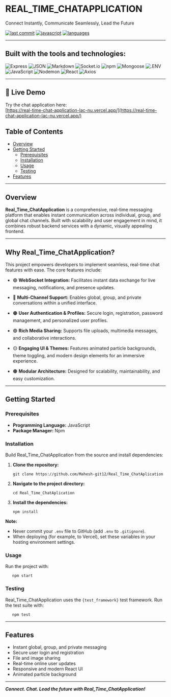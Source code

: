 # REAL_TIME_CHATAPPLICATION

Connect Instantly, Communicate Seamlessly, Lead the Future

[![last commit](https://img.shields.io/badge/last%20commit-yesterday-blue)](https://github.com/your-repo)
[![javascript](https://img.shields.io/badge/javascript-98.7%25-yellow)](https://github.com/your-repo)
[![languages](https://img.shields.io/badge/languages-3-blueviolet)](https://github.com/your-repo)

---

## Built with the tools and technologies:

![Express](https://img.shields.io/badge/-Express-black?logo=express)
![JSON](https://img.shields.io/badge/-JSON-black?logo=json)
![Markdown](https://img.shields.io/badge/-Markdown-black?logo=markdown)
![Socket.io](https://img.shields.io/badge/-Socket.io-black?logo=socketdotio)
![npm](https://img.shields.io/badge/-npm-red?logo=npm)
![Mongoose](https://img.shields.io/badge/-Mongoose-red?logo=mongoose)
![.ENV](https://img.shields.io/badge/-.ENV-yellow)
![JavaScript](https://img.shields.io/badge/-JavaScript-black?logo=javascript)
![Nodemon](https://img.shields.io/badge/-Nodemon-brightgreen?logo=nodemon)
![React](https://img.shields.io/badge/-React-cyan?logo=react)
![Axios](https://img.shields.io/badge/-Axios-purple?logo=axios)

---

## 🚀 Live Demo

Try the chat application here:  
[https://real-time-chat-application-lac-nu.vercel.app/](https://real-time-chat-application-lac-nu.vercel.app/)

## Table of Contents

- [Overview](#overview)
- [Getting Started](#getting-started)
  - [Prerequisites](#prerequisites)
  - [Installation](#installation)
  - [Usage](#usage)
  - [Testing](#testing)
- [Features](#features)

---

## Overview

**Real_Time_ChatApplication** is a comprehensive, real-time messaging platform that enables instant communication across individual, group, and global chat channels. Built with scalability and user engagement in mind, it combines robust backend services with a dynamic, visually appealing frontend.

---

## Why Real_Time_ChatApplication?

This project empowers developers to implement seamless, real-time chat features with ease. The core features include:

- 🟢 **WebSocket Integration:** Facilitates instant data exchange for live messaging, notifications, and presence updates.

- 🔵 **Multi-Channel Support:** Enables global, group, and private conversations within a unified interface.

- 🟠 **User Authentication & Profiles:** Secure login, registration, password management, and personalized user profiles.

- 🟣 **Rich Media Sharing:** Supports file uploads, multimedia messages, and collaborative interactions.

- 🟡 **Engaging UI & Themes:** Features animated particle backgrounds, theme toggling, and modern design elements for an immersive experience.

- 🟤 **Modular Architecture:** Designed for scalability, maintainability, and easy customization.

---

## Getting Started

### Prerequisites

- **Programming Language:** JavaScript
- **Package Manager:** Npm

### Installation

Build Real_Time_ChatApplication from the source and install dependencies:

1. **Clone the repository:**
    ```
    git clone https://github.com/Mahesh-git12/Real_Time_ChatAplication
    ```

2. **Navigate to the project directory:**
    ```
    cd Real_Time_ChatAplication
    ```

3. **Install the dependencies:**
    ```
    npm install
    ```

**Note:**  
- Never commit your `.env` file to GitHub (add `.env` to `.gitignore`).
- When deploying (for example, to Vercel), set these variables in your hosting environment settings.



### Usage

Run the project with:

 ```
    npm start
 ```



### Testing

Real_Time_ChatApplication uses the `{test_framework}` test framework. Run the test suite with:

 ```
    npm test
 ```


---

## Features

- Instant global, group, and private messaging
- Secure user login and registration
- File and image sharing
- Real-time online user updates
- Responsive and modern React UI
- Animated particle background

---

_**Connect. Chat. Lead the future with Real_Time_ChatApplication!**_
